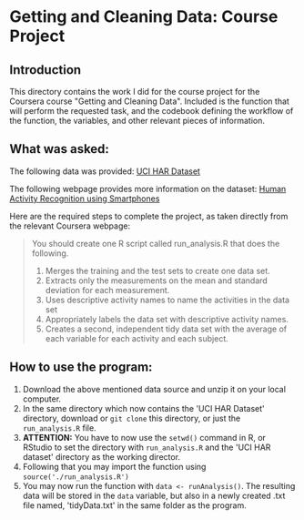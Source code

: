 Getting and Cleaning Data: Course Project
=========================================

Introduction
------------
This directory contains the work I did for the course project for the Coursera course "Getting and Cleaning Data". Included is the function that will perform the requested task, and the codebook defining the workflow of the function, the variables, and other relevant pieces of information.

What was asked:
------------

The following data was provided:
[UCI HAR Dataset](https://d396qusza40orc.cloudfront.net/getdata%2Fprojectfiles%2FUCI%20HAR%20Dataset.zip)

The following webpage provides more information on the dataset:
[Human Activity Recognition using Smartphones](http://archive.ics.uci.edu/ml/datasets/Human+Activity+Recognition+Using+Smartphones)

Here are the required steps to complete the project, as taken directly from the relevant Coursera webpage:

>You should create one R script called run_analysis.R that does the following.
>
>1. Merges the training and the test sets to create one data set.
>2. Extracts only the measurements on the mean and standard deviation for each measurement.
>3. Uses descriptive activity names to name the activities in the data set
>4. Appropriately labels the data set with descriptive activity names.
>5. Creates a second, independent tidy data set with the average of each variable for each activity and each subject.

How to use the program:
------------------

1. Download the above mentioned data source and unzip it on your local computer.
2. In the same directory which now contains the 'UCI HAR Dataset' directory, download or `git clone` this directory, or just the ```run_analysis.R``` file.
3. **ATTENTION:** You have to now use the `setwd()` command in R, or RStudio to set the directory with ```run_analysis.R``` and the 'UCI HAR dataset' directory as the working director.
4. Following that you may import the function using `source('./run_analysis.R')`
5. You may now run the function with `data <- runAnalysis()`. The resulting data will be stored in the `data` variable, but also in a newly created .txt file named, 'tidyData.txt' in the same folder as the program.
